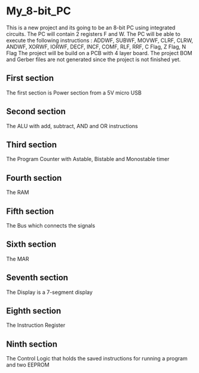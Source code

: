 # My_8-bit_PC
This is a new project and its going to be an 8-bit PC using integrated circuits.
The PC will contain 2 registers F and W.
The PC will be able to execute the following instructions : ADDWF, SUBWF, MOVWF, CLRF, CLRW, ANDWF, XORWF, IORWF, DECF, INCF, COMF, RLF, RRF, C Flag, Z Flag, N Flag
The project will be build on a PCB with 4 layer board. The project BOM and Gerber files are not generated since the project is not finished yet.
## First section
The first section is Power section from a 5V micro USB
## Second section
The ALU with add, subtract, AND and OR instructions
## Third section
The Program Counter with Astable, Bistable and Monostable timer
## Fourth section
The RAM
## Fifth section
The Bus which connects the signals
## Sixth section
The MAR
## Seventh section
The Display is a 7-segment display
## Eighth section
The Instruction Register
## Ninth section
The Control Logic that holds the saved instructions for running a program and two EEPROM


